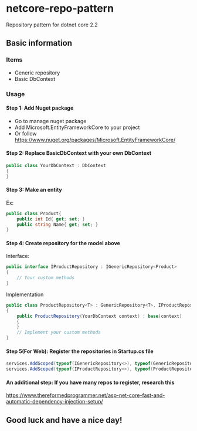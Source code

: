 # netcore-repo-pattern
Repository pattern for dotnet core 2.2
## Basic information

### Items
* Generic repository
* Basic DbContext

### Usage

#### Step 1: Add Nuget package
* Go to manage nuget package
* Add Microsoft.EntityFrameworkCore to your project
* Or follow https://www.nuget.org/packages/Microsoft.EntityFrameworkCore/

#### Step 2: Replace BasicDbContext with your own DbContext
```C#
public class YourDbContext : DbContext
{
}
```

#### Step 3: Make an entity
Ex:
```C#
public class Product{
    public int Id{ get; set; }
    public string Name{ get; set; }
}
```

#### Step 4: Create repository for the model above
Interface:
```C#
public interface IProductRepository : IGenericRepository<Product>
{
    // Your custom methods
}
```

Implementation
```C#
public class ProductRepository<T> : GenericRepository<T>, IProductRepository<T> where T : class
{
    public ProductRepository(YourDbContext context) : base(context)
    {
    }
    // Implement your custom methods
}
```

#### Step 5(For Web): Register the repositories in Startup.cs file
```C#
services.AddScoped(typeof(IGenericRepository<>), typeof(GenericRepository<>));
services.AddScoped(typeof(IProductRepository<>), typeof(ProductRepository<>));
```

#### An additional step: If you have many repos to register, research this
https://www.thereformedprogrammer.net/asp-net-core-fast-and-automatic-dependency-injection-setup/

## Good luck and have a nice day!

